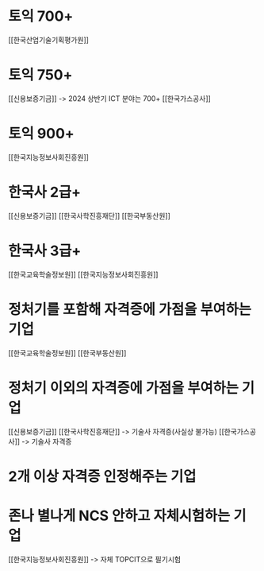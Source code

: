 # 토익 700+
[[한국산업기술기획평가원]]

# 토익 750+
[[신용보증기금]] -> 2024 상반기 ICT 분야는 700+
[[한국가스공사]]

# 토익 900+
[[한국지능정보사회진흥원]]

# 한국사 2급+
[[신용보증기금]]
[[한국사학진흥재단]]
[[한국부동산원]]

# 한국사 3급+
[[한국교육학술정보원]]
[[한국지능정보사회진흥원]]
# 정처기를 포함해 자격증에 가점을 부여하는 기업
[[한국교육학술정보원]]
[[한국부동산원]]

# 정처기 이외의 자격증에 가점을 부여하는 기업
[[신용보증기금]]
[[한국사학진흥재단]] -> 기술사 자격증(사실상 불가능)
[[한국가스공사]] -> 기술사 자격증

# 2개 이상 자격증 인정해주는 기업

# 존나 별나게 NCS 안하고 자체시험하는 기업
[[한국지능정보사회진흥원]] -> 자체 TOPCIT으로 필기시험